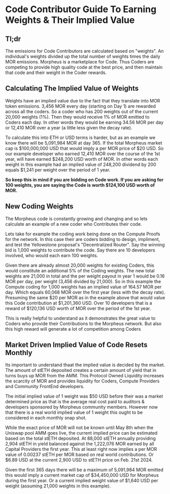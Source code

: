 # Code Contributor Guide To Earning Weights & Their Implied Value

## Tl;dr
The emissions for Code Contributors are calculated based on "weights". An individual's weights divided up the total number of weights times the daily MOR emissions. 
Morpheus is a marketplace for Code. Thus Coders are competing to provide high quality code at the best price, and then maintain that code and their weight in the Coder rewards.

## Calculating The Implied Value of Weights
Weights have an implied value due to the fact that they translate into MOR token emissions.
3,456 MOR every day (starting on Day 1) are rewarded across all the coders.
So a coder who has 200 weights out of the current 20,000 weights (1%). 
Then they would receive 1% of MOR emitted to Coders each day.
In other words they would be earning 34.56 MOR per day or 12,410 MOR over a year (a little less given the decay rate).

To calculate this into ETH or USD terms is harder, but as an example we know there will be 5,091,984 MOR at day 365.
If the total Morpheus market cap is $100,000,000 USD that would imply a per MOR price of $20 USD.
So our example developer who earned 12,410 MOR over the course of the 1st year, will have earned $248,200 USD worth of MOR.
In other words each weight in this example had an implied value of 248,200 dividend by 200 equals $1,241 per weight over the period of 1 year.

**So keep this in mind if you are bidding on Code work. 
If you are asking for 100 weights, you are saying the Code is worth $124,100 USD worth of MOR.**

## New Coding Weights
The Morpheus code is constantly growing and changing and so lets calculate an example of a new coder who Contributes their code.

Lets take for example the coding work being done on the Compute Proofs for the network. 
In this case their are coders bidding to design, impliment, and test the Yellowstone proposal's "Decentralized Router".
Say the winning bid is 1,000 weights to contribute the code.
Say there are 10 developers involved, who would each earn 100 weights. 

Given there are already almost 20,000 weights for existing Coders, this would constitute an additional 5% of the Coding weights.
The new total weights are 21,000 in total and the per weight payout in year 1 would be 0.16 MOR per day, per weight (3,456 divided by 21,000).
So in this example the Compute coding for 1,000 weights has an implied value of 164.57 MOR per day. 
Which equals 60,068 MOR over the first year (less with the decay rate).
Presuming the same $20 per MOR as in the example above that would value this Code contribution at $1,201,360 USD.
Over 10 developers that is a reward of $120,136 USD worth of MOR over the period of the 1st year.

This is really helpful to understand as it demonstrates the great value to Coders who provide their Contributions to the Morpheus network.
But also this high reward will generate a lot of competition among Coders 

## Market Driven Implied Value of Code Resets Monthly
Its important to understand thaat the implied value is decided by the market. The amount of stETH deposited creates a certain amount of yield that in turns buys up MOR from the AMM.
This Protocol Owned Liquidity increases the scarcity of MOR and provides liquidity for Coders, Compute Providers and Community FrontEnd developers.

The initial implied value of 1 weight was $50 USD before their was a market determined price as that is the average real cost paid to auditors & developers sponsored by Morpheus community members.
However now that there is a real world implied value of 1 weight this ought to be considered in each monthly snap shot.

While the exact price of MOR will not be known until May 8th when the Uniswap pool AMM goes live, the current implied price can be estimated based on the total stETH deposited.
At 88,000 stETH annually providing 2,904 stETH in yield balanced against the 1,222,076 MOR earned by all Capital Providers the first year. 
This at least right now implies a per MOR value of 0.00237 stETH per MOR based on real world contributions. Or $6.89 USD at the current 2,900 USD to stETH price on Feb. 21st 2024.

Given the first 365 days there will be a maximum of 5,091,984 MOR emitted this would imply a current market cap of $34,450,000 USD for Morpheus during the first year.
Or a current implied weight value of $1,640 USD per weight (assuming 21,000 weights in this example).
